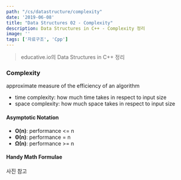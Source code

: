 ```yaml
---
path: "/cs/datastructure/complexity"
date: '2019-06-08'
title: "Data Structures 02 - Complexity"
description: Data Structures in C++ - Complexity 정리
image: ''
tags: ['자료구조', 'Cpp']
---
```

> educative.io의 Data Structures in C++ 정리

### Complexity
approximate measure of the efficiency of an algorithm
- time complexity: how much time takes in respect to input size
- space complexity: how much space takes in respect to input size

#### Asymptotic Notation
- __O(n)__: performance <= n
- __Θ(n)__: performance = n
- __Ω(n)__: performance >= n

#### Handy Math Formulae
사진 참고